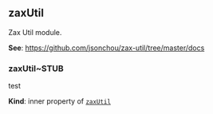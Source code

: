 <a name="module_zaxUtil"></a>

## zaxUtil
<p>Zax Util module.</p>

**See**: https://github.com/jsonchou/zax-util/tree/master/docs  
<a name="module_zaxUtil..STUB"></a>

### zaxUtil~STUB
<p>test</p>

**Kind**: inner property of [<code>zaxUtil</code>](#module_zaxUtil)  
